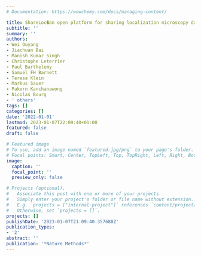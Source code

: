 ```yaml
---
# Documentation: https://wowchemy.com/docs/managing-content/

title: ShareLoc�an open platform for sharing localization microscopy data
subtitle: ''
summary: ''
authors:
- Wei Ouyang
- Jiachuan Bai
- Manish Kumar Singh
- Christophe Leterrier
- Paul Barthelemy
- Samuel FH Barnett
- Teresa Klein
- Markus Sauer
- Pakorn Kanchanawong
- Nicolas Bourg
- ' others'
tags: []
categories: []
date: '2022-01-01'
lastmod: 2023-01-07T22:09:40+01:00
featured: false
draft: false

# Featured image
# To use, add an image named `featured.jpg/png` to your page's folder.
# Focal points: Smart, Center, TopLeft, Top, TopRight, Left, Right, BottomLeft, Bottom, BottomRight.
image:
  caption: ''
  focal_point: ''
  preview_only: false

# Projects (optional).
#   Associate this post with one or more of your projects.
#   Simply enter your project's folder or file name without extension.
#   E.g. `projects = ["internal-project"]` references `content/project/deep-learning/index.md`.
#   Otherwise, set `projects = []`.
projects: []
publishDate: '2023-01-07T21:09:40.357688Z'
publication_types:
- '2'
abstract: ''
publication: '*Nature Methods*'
---
```

